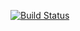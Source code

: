 [![Build Status](https://travis-ci.org/anoGitHub/wrasawJSworkshop-24.svg?branch=master)](https://travis-ci.org/anoGitHub/wrasawJSworkshop-24)
